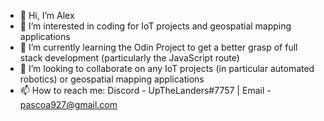 - 👋 Hi, I’m Alex
- 👀 I’m interested in coding for IoT projects and geospatial mapping applications
- 🌱 I’m currently learning the Odin Project to get a better grasp of full stack development (particularly the JavaScript route) 
- 💞️ I’m looking to collaborate on any IoT projects (in particular automated robotics) or geospatial mapping applications
- 📫 How to reach me: Discord - UpTheLanders#7757 | Email - pascoa927@gmail.com

<!---
pascoa927/pascoa927 is a ✨ special ✨ repository because its `README.md` (this file) appears on your GitHub profile.
You can click the Preview link to take a look at your changes.
--->
